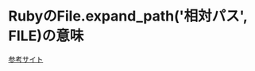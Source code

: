 # RubyのFile.expand_path('相対パス', __FILE__)の意味

[参考サイト](https://maeharin.hatenablog.com/entry/20130104/p1)
